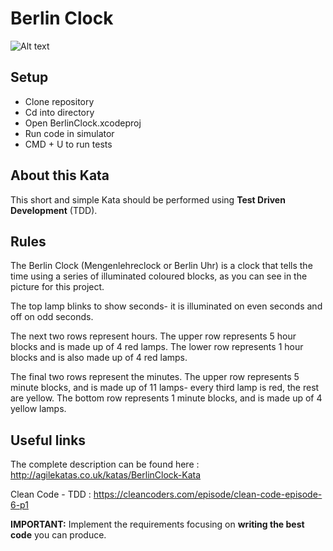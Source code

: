 # Berlin Clock

![Alt text](https://raw.githubusercontent.com/stephane-genicot/katas/master/images/Kata_BerlinClock.png "Berlin Clock")

## Setup

- Clone repository
- Cd into directory
- Open BerlinClock.xcodeproj
- Run code in simulator
- CMD + U to run tests


## About this Kata

This short and simple Kata should be performed using **Test Driven 
Development** (TDD).

## Rules

The Berlin Clock (Mengenlehreclock or Berlin Uhr) is a clock that tells 
the time using a series of illuminated coloured blocks, as you can see in 
the picture for this project.

The top lamp blinks to show seconds- it is illuminated on even seconds and 
off on odd seconds.

The next two rows represent hours. The upper row represents 5 hour blocks 
and is made up of 4 red lamps. The lower row represents 1 hour blocks and 
is also made up of 4 red lamps.

The final two rows represent the minutes. The upper row represents 5 
minute blocks, and is made up of 11 lamps- every third lamp is red, the 
rest are yellow. The bottom row represents 1 minute blocks, and is made up 
of 4 yellow lamps.

## Useful links
The complete description can be found here : 
http://agilekatas.co.uk/katas/BerlinClock-Kata

Clean Code - TDD : https://cleancoders.com/episode/clean-code-episode-6-p1

**IMPORTANT:**  Implement the requirements focusing on **writing the best 
code** you can produce.
